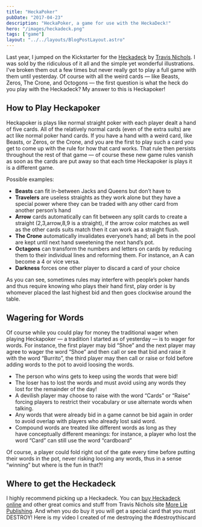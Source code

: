 ```yaml
---
title: "HeckaPoker"
pubDate: "2017-04-23"
description: "HeckaPoker, a game for use with the HeckaDeck!"
hero: "/images/heckadeck.png"
tags: ["game"]
layout: "../../layouts/BlogPostLayout.astro"
---
```


Last year, I jumped on the Kickstarter for the [Heckadeck](https://moreliespub.myshopify.com/products/heckadeck) by [Travis Nichols](https://iamtravisnichols.com/). I was sold by the ridiculous of it all and the simple yet wonderful illustrations. I’ve broken them out a few times but never really got to play a full game with them until yesterday. Of course with all the weird cards — like Beasts, Zeros, The Crone, and Octogons — the first question is what the heck do you play with the Heckadeck? My answer to this is Heckapoker!

## How to Play Heckapoker

Heckapoker is plays like normal straight poker with each player dealt a hand of five cards. All of the relatively normal cards (even of the extra suits) are act like normal poker hand cards. If you have a hand with a weird card, like Beasts, or Zeros, or the Crone, and you are the first to play such a card you get to come up with the rule for how that card works. That rule then persists throughout the rest of that game — of course these new game rules vanish as soon as the cards are put away so that each time Heckapoker is plays it is a different game.

Possible examples:

*   **Beasts** can fit in-between Jacks and Queens but don’t have to
*   **Travelers** are useless straights as they work alone but they have a special power where they can be traded with any other card from another person’s hand
*   **Arrow** cards automatically can fit between any split cards to create a straight (2,3,arrow,8,9 is a straight), if the arrow color matches as well as the other cards suits match then it can work as a straight flush.
*   **The Crone** automatically invalidates everyone’s hand; all bets in the pool are kept until next hand sweetening the next hand’s pot.
*   **Octagons** can transform the numbers and letters on cards by reducing them to their individual lines and reforming them. For instance, an A can become a 4 or vice versa.
*   **Darkness** forces one other player to discard a card of your choice

As you can see, sometimes rules may interfere with people’s poker hands and thus require knowing who plays their hand first, play order is by whomever placed the last highest bid and then goes clockwise around the table.

## Wagering for Words

Of course while you could play for money the traditional wager when playing Heckapoker — a tradition I started as of yesterday — is to wager for words. For instance, the first player may bid “Shoe” and the next player may agree to wager the word “Shoe” and then call or see that bid and raise it with the word “Burrito”, the third player may then call or raise or fold before adding words to the pot to avoid loosing the words.

*   The person who wins gets to keep using the words that were bid!
*   The loser has to lost the words and must avoid using any words they lost for the remainder of the day!
*   A devilish player may choose to raise with the word “Cards” or “Raise” forcing players to restrict their vocabulary or use alternate words when talking.
*   Any words that were already bid in a game cannot be bid again in order to avoid overlap with players who already lost said word.
*   Compound words are treated like different words as long as they have conceptually different meanings: for instance, a player who lost the word “Card” can still use the word “cardboard”

Of course, a player could fold right out of the gate every time before putting their words in the pot, never risking loosing any words, thus in a sense “winning” but where is the fun in that?!

## Where to get the Heckadeck

I highly recommend picking up a Heckadeck. You can [buy Heckadeck online](https://moreliespub.myshopify.com/products/heckadeck) and other great comics and stuff from Travis Nichols site [More Lie Publishing](https://www.morelies.pub/). And when you do buy it you will get a special card that you must DESTROY! Here is my video I created of me destroying the #destroythiscard